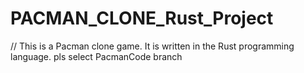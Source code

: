 # PACMAN_CLONE_Rust_Project
// This is a Pacman clone game. It is written in the Rust programming language. pls select PacmanCode branch
